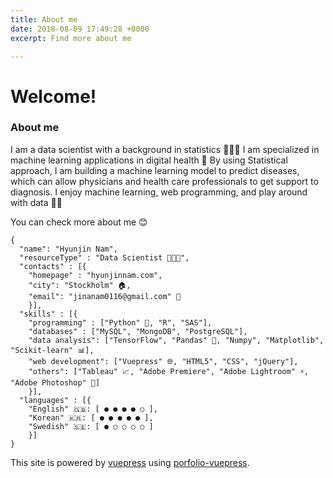 ```yaml
---
title: About me
date: 2018-08-09 17:49:28 +0000
excerpt: Find more about me

---
```

# Welcome!

### About me
I am a data scientist with a background in statistics 👩🏻‍💻 I am specialized in machine learning applications in digital health 💊 By using Statistical approach, I am building a machine learning model to predict diseases, which can allow physicians and health care professionals to get support to diagnosis. I enjoy machine learning, web programming, and play around with data 🕺🏻


You can check more about me 😊



    {
      "name": "Hyunjin Nam", 
      "resourceType" : "Data Scientist 👩🏻‍💻",
      "contacts" : [{ 
        "homepage" : "hyunjinnam.com",
        "city": "Stockholm" 🏠,
        "email": "jinanam0116@gmail.com" 💌
        }],
      "skills" : [{
        "programming" : ["Python" 🐍, "R", "SAS"],
        "databases" : ["MySQL", "MongoDB", "PostgreSQL"],
        "data analysis": ["TensorFlow", "Pandas" 🐼, "Numpy", "Matplotlib", "Scikit-learn" 📊],
        "web development": ["Vuepress" 🌐, "HTML5", "CSS", "jQuery"],
        "others": ["Tableau" 📈, "Adobe Premiere", "Adobe Lightroom" ⚡, "Adobe Photoshop" 📸]
        }],
      "languages" : [{
        "English" 🇬🇧: [ ● ● ● ● ○ ],
        "Korean" 🇰🇷: [ ● ● ● ● ● ],
        "Swedish" 🇸🇪: [ ● ○ ○ ○ ○ ]
        }]
    }


This site is powered by [vuepress](https://vuepress.vuejs.org/) using [porfolio-vuepress](https://github.com/forestryio/portfolio-vuepress).

